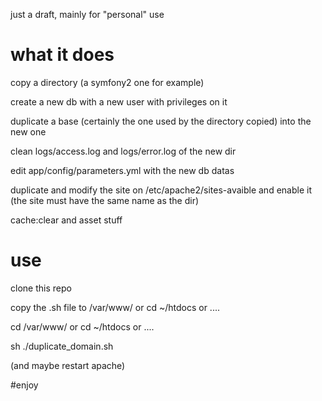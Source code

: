 just a draft, mainly for "personal" use

# what it does

copy a directory (a symfony2 one for example)

create a new db with a new user with privileges on it

duplicate a base (certainly the one used by the directory copied) into the new one

clean logs/access.log and logs/error.log of the new dir

edit app/config/parameters.yml with the new db datas

duplicate and modify the site on /etc/apache2/sites-avaible and enable it (the site must have the same name as the dir) 

cache:clear and asset stuff

# use
clone this repo

copy the .sh file to /var/www/ or cd ~/htdocs or ....

cd /var/www/ or cd ~/htdocs or ....

sh ./duplicate_domain.sh

(and maybe restart apache)

#enjoy
